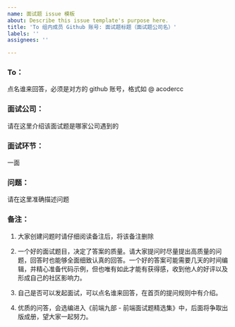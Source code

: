 ```yaml
---
name: 面试题 issue 模板
about: Describe this issue template's purpose here.
title: 'To 组内成员 Github 账号: 面试题标题（面试题公司名）'
labels: ''
assignees: ''

---
```


### To：
点名谁来回答，必须是对方的 github 账号，格式如 @ acodercc

### 面试公司：
请在这里介绍该面试题是哪家公司遇到的


### 面试环节：
一面


### 问题：
请在这里准确描述问题


### 备注：
1. 大家创建问题时请仔细阅读备注后，将该备注删除

2. 一个好的面试题目，决定了答案的质量。请大家提问时尽量提出高质量的问题，回答时也能够全面细致认真的回答。一个好的答案可能需要几天的时间编辑，并精心准备代码示例，但也唯有如此才能有获得感，收到他人的好评以及形成自己的社区影响力。

3. 自己是否可以发起面试，可以点名谁来回答，在首页的提问规则中有介绍。

4. 优质的问答，会选编进入《前端九部 - 前端面试题精选集》中，后面将争取出版成册，望大家一起努力。
